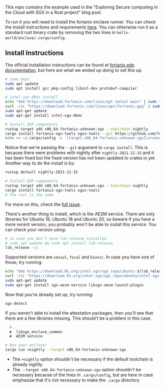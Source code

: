 This repo contains the example used in the "Exploring Secure computing in the Cloud with SGX in a Rust project" blog post.

To run it you will need to install the fortanix enclave runner. You can check the install instructions and requirements [here](Install-Instructions).
You can otherwise run it as a standard rust binary crate by removing the two lines in `hello-world/enclave/.cargo/config`.

## Install Instructions
The official installation instructions can be found at [fortanix edp documentation](https://github.com/fortanix/rust-sgx#get-started-now), but here are what we ended up doing to set this up.

```bash
# some deps
sudo apt update
sudo apt install gcc pkg-config libssl-dev protobuf-compiler

# intel-sgx-dkms install
echo "deb https://download.fortanix.com/linux/apt xenial main" | sudo tee -a /etc/apt/sources.list.d/fortanix.list >/dev/null
curl -sSL "https://download.fortanix.com/linux/apt/fortanix.gpg" | sudo -E apt-key add -
sudo apt-get update
sudo apt-get install intel-sgx-dkms

# Install EDP components
rustup target add x86_64-fortanix-unknown-sgx --toolchain nightly
cargo install fortanix-sgx-tools sgxs-tools --git https://github.com/fortanix/rust-sgx
echo >> ~/.cargo/config -e '[target.x86_64-fortanix-unknown-sgx]\nrunner = "ftxsgx-runner-cargo"'
```

Notice that we're passing the `--git` argument to `cargo install`. This is because there were problems with nightly after `nightly-2021-12-15` and it has been fixed but the fixed version has not been updated to crates.io yet. Another way to do the install is by:

```bash
rustup default nightly-2021-12-15

# Install EDP components
rustup target add x86_64-fortanix-unknown-sgx --toolchain nightly
cargo install fortanix-sgx-tools sgxs-tools
# The rest is the same
```
For more on this, check the [full issue](https://github.com/fortanix/rust-sgx/issues/374).

There's another thing to install, which is the AESM service. There are only libraries for Ubuntu 16, Ubuntu 18 and Ubuntu 20, so beware if you have a more recent version, you probably won't be able to install this service. You can check your version using:

```bash
# in case you don't have lsb-release installed
# sudo apt update && sudo apt install lsb-release
lsb_release -cs 
```

Supported versions are `xenial`, `focal` and `bionic`. In case you have one of those, try running:
```bash
echo "deb https://download.01.org/intel-sgx/sgx_repo/ubuntu $(lsb_release -cs) main" | sudo tee -a /etc/apt/sources.list.d/intel-sgx.list >/dev/null
curl -sSL "https://download.01.org/intel-sgx/sgx_repo/ubuntu/intel-sgx-deb.key" | sudo -E apt-key add -
sudo apt-get update
sudo apt-get install sgx-aesm-service libsgx-aesm-launch-plugin
```

Now that you're already set up, try running:
```bash
sgx-detect
```
If you weren't able to install the attestation packages, then you'll see that there are a few libraries missing. This should't be a problem in this case.
```bash
  #...
  ✘  libsgx_enclave_common
  ✘  AESM service
```

```bash
# Run your enclave!
cargo run +nightly --target x86_64-fortanix-unknown-sgx
```

- The `+nightly` option shouldn't be necessary if the default toolchain is already nightly.
- The `--target x86_64-fortanix-unknown-sgx` option shouldn't be necessary because of the lines in `.cargo/config`, but are here in case emphasize that it's not necessary to make the `.cargo` directory

